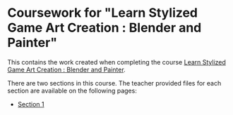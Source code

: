 # Coursework for "Learn Stylized Game Art Creation : Blender and Painter"

This contains the work created when completing the course [Learn Stylized Game Art Creation : Blender and Painter](https://www.udemy.com/course/learn-stylized-game-art-creation-blender-and-painter/).

There are two sections in this course. The teacher provided files for each section are available on the following pages:
* [Section 1](https://github.com/realityforge/course-learn-stylized-game-art-creation-blender-and-painter/releases/tag/Section1_Start)
